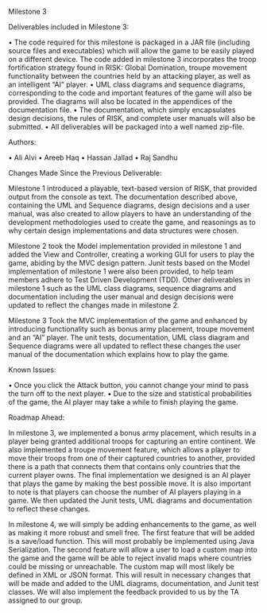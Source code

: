 Milestone 3

Deliverables included in Milestone 3:

•	The code required for this milestone is packaged in a JAR file (including source files and executables) which will allow the game to be easily played on a different device. The code added in milestone 3 incorporates the troop fortification strategy found in RISK: Global Domination, troupe movement functionality between the countries held by an attacking player, as well as an intelligent “AI” player.
•	UML class diagrams and sequence diagrams, corresponding to the code and important features of the game will also be provided. The diagrams will also be located in the appendices of the documentation file.
•	The documentation, which simply encapsulates design decisions, the rules of RISK, and complete user manuals will also be submitted. 
•	All deliverables will be packaged into a well named zip-file.

Authors:

•	Ali Alvi
•	Areeb Haq
•	Hassan Jallad
•	Raj Sandhu

Changes Made Since the Previous Deliverable:

Milestone 1 introduced a playable, text-based version of RISK, that provided output from the console as text. The documentation described above, containing the UML and Sequence diagrams, design decisions and a user manual, was also created to allow players to have an understanding of the development methodologies used to create the game, and reasonings as to why certain design implementations and data structures were chosen.

Milestone 2 took the Model implementation provided in milestone 1 and added the View and Controller, creating a working GUI for users to play the game, abiding by the MVC design pattern. Junit tests based on the Model implementation of milestone 1 were also been provided, to help team members adhere to Test Driven Development (TDD). Other deliverables in milestone 1 such as the UML class diagrams, sequence diagrams and documentation including the user manual and design decisions were updated to reflect the changes made in milestone 2.

Milestone 3 Took the MVC implementation of the game and enhanced by introducing functionality such as bonus army placement, troupe movement and an “AI” player. The unit tests, documentation, UML class diagram and Sequence diagrams were all updated to reflect these changes the user manual of the documentation which explains how to play the game.

Known Issues:

•	Once you click the Attack button, you cannot change your mind to pass the turn off to the next player.
•	Due to the size and statistical probabilities of the game, the AI player may take a while to finish playing the game.

Roadmap Ahead:

In milestone 3, we implemented a bonus army placement, which results in a player being granted additional troops for capturing an entire continent. We also implemented a troupe movement feature, which allows a player to move their troops from one of their captured countries to another, provided there is a path that connects them that contains only countries that the current player owns. The final implementation we designed is an AI player that plays the game by making the best possible move. It is also important to note is that players can choose the number of AI players playing in a game. We then updated the Junit tests, UML diagrams and documentation to reflect these changes. 

In milestone 4, we will simply be adding enhancements to the game, as well as making it more robust and smell free. The first feature that will be added is a save/load function. This will most probably be implemented using Java Serialization. The second feature will allow a user to load a custom map into the game and the game will be able to reject invalid maps where countries could be missing or unreachable. The custom map will most likely be defined in XML or JSON format.
This will result in necessary changes that will be made and added to the UML diagrams, documentation, and Junit test classes. We will also implement the feedback provided to us by the TA assigned to our group.
